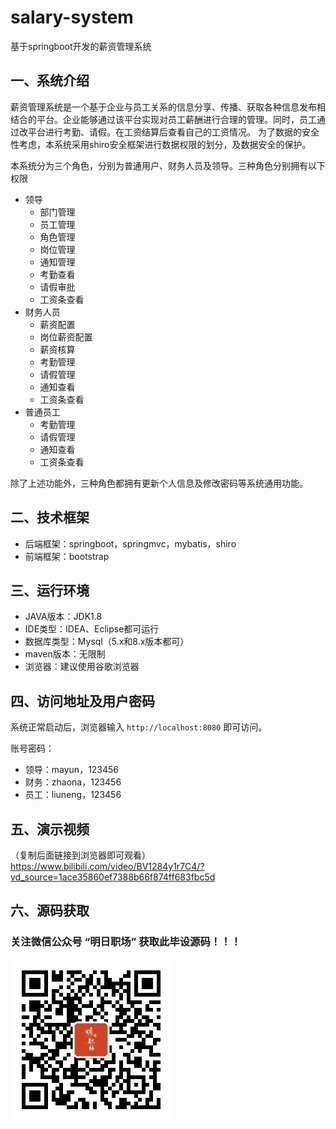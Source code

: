 # salary-system
基于springboot开发的薪资管理系统


## 一、系统介绍

薪资管理系统是一个基于企业与员工关系的信息分享、传播、获取各种信息发布相结合的平台。企业能够通过该平台实现对员工薪酬进行合理的管理。同时，员工通过改平台进行考勤、请假。在工资结算后查看自己的工资情况。
为了数据的安全性考虑，本系统采用shiro安全框架进行数据权限的划分，及数据安全的保护。

本系统分为三个角色，分别为普通用户、财务人员及领导。三种角色分别拥有以下权限

- 领导
    - 部门管理
    - 员工管理
    - 角色管理
    - 岗位管理
    - 通知管理
    - 考勤查看
    - 请假审批
    - 工资条查看
- 财务人员
    - 薪资配置
    - 岗位薪资配置
    - 薪资核算
    - 考勤管理
    - 请假管理
    - 通知查看
    - 工资条查看
- 普通员工
    - 考勤管理
    - 请假管理
    - 通知查看
    - 工资条查看

除了上述功能外，三种角色都拥有更新个人信息及修改密码等系统通用功能。

## 二、技术框架

- 后端框架：springboot，springmvc，mybatis，shiro
- 前端框架：bootstrap

## 三、运行环境

- JAVA版本：JDK1.8
- IDE类型：IDEA、Eclipse都可运行
- 数据库类型：Mysql（5.x和8.x版本都可）
- maven版本：无限制
- 浏览器：建议使用谷歌浏览器

## 四、访问地址及用户密码

系统正常启动后，浏览器输入 `http://localhost:8080` 即可访问。

账号密码：

- 领导：mayun，123456
- 财务：zhaona，123456
- 员工：liuneng，123456
## 五、演示视频
（复制后面链接到浏览器即可观看）https://www.bilibili.com/video/BV1284y1r7C4/?vd_source=1ace35860ef7388b66f874ff683fbc5d

## 六、源码获取
### 关注微信公众号 “明日职场” 获取此毕设源码！！！
![](./wx.jpg)

